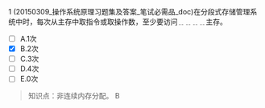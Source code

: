 1
(20150309_操作系统原理习题集及答案_笔试必需品_doc)在分段式存储管理系统中时，每次从主存中取指令或取操作数，至少要访问﹎﹎﹎﹎主存。
- [ ] A.1次 
- [x] B.2次 
- [ ] C.3次 
- [ ] D.4次 
- [ ] E.0次

> 知识点：非连续内存分配。
> B
